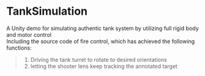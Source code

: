 # TankSimulation
A Unity demo for simulating authentic tank system by utilizing full rigid body and motor control  
Including the source code of fire control, which has achieved the following functions:  
>1. Driving the tank turret to rotate to desired orientations  
>2. letting the shooter lens keep tracking the annotated target  
